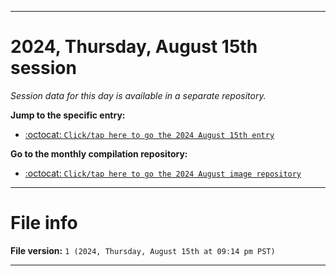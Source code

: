 
***

# 2024, Thursday, August 15th session

_Session data for this day is available in a separate repository._

**Jump to the specific entry:**

- [:octocat: `Click/tap here to go the 2024 August 15th entry`](https://github.com/seanpm2001/SeansLifeArchive_Images_MotorWorld_CarFactory_Y2024_V8/tree/SeansLifeArchive_Images_MotorWorld_CarFactory_Y2024_V8_Main-dev/2024/08_August/15/)

**Go to the monthly compilation repository:**

- [:octocat: `Click/tap here to go the 2024 August image repository`](https://github.com/seanpm2001/SeansLifeArchive_Images_MotorWorld_CarFactory_Y2024_V8/)

***

# File info

**File version:** `1 (2024, Thursday, August 15th at 09:14 pm PST)`

***
